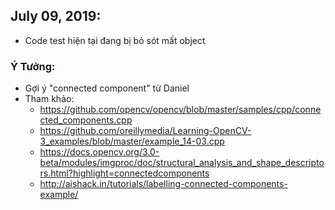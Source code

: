 ## July 09, 2019:
- Code test hiện tại đang bị bỏ sót mất object

### Ý Tưởng:
- Gợi ý "connected component" từ Daniel
- Tham khảo:
    - https://github.com/opencv/opencv/blob/master/samples/cpp/connected_components.cpp
    - https://github.com/oreillymedia/Learning-OpenCV-3_examples/blob/master/example_14-03.cpp
    - https://docs.opencv.org/3.0-beta/modules/imgproc/doc/structural_analysis_and_shape_descriptors.html?highlight=connectedcomponents
    - http://aishack.in/tutorials/labelling-connected-components-example/
